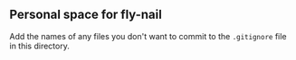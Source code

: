 ## Personal space for fly-nail

Add the names of any files you don't want to commit to the ```.gitignore``` file in this directory.
